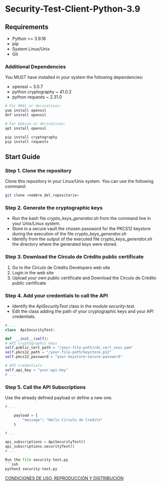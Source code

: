 # Security-Test-Client-Python-3.9


## Requirements

 - Python >= 3.9.16
 - pip
 - System Linux/Unix
 - Git

### Additional Dependencies
You MUST have installed in your system the following dependencies:

- openssl ~ 3.0.7
- python cryptography ~ 41.0.2
- python requests ~ 2.31.0

```sh
# For RHEL or derivatives:
yum install openssl
dnf install openssl

# For Debian or derivatives:
apt install openssl
```
```sh
pip install cryptography
pip install requests
```
  

## Start Guide

### Step 1. Clone the repository
Clone this repository in your Linux/Unix system.
You can use the following command:
```sh
git clone <nombre_del_repositorio>
```

### Step 2. Generate the cryptographic keys

 - Run the bash file *crypto_keys_generator.sh* from the command line in your Unix/Linux system.
 - Store in a secure vault the chosen password for the PKCS12 keystore during the execution of the file *crypto_keys_generator.sh*
 - Identify from the output of the executed file *crypto_keys_generator.sh* the directory where the generated keys were stored.

### Step 3. Download the Círculo de Crédito public certificate

 1. Go to the Círculo de Crédito Developers web site
 2. Login in the web site
 3. Upload your own public certificate and Download the Círculo de Crédito public certificate
  

### Step 4. Add your credentials to call the API

 - Identify the *ApiSecurityTest* class in the module *security-test*.
 - Edit the class adding the path of your cryptographic keys and your API credentials.

```python
# ...
class  ApiSecurityTest:

def  __init__(self):
# API cryptographic keys
self.public_cert_path = "/your-file-path/cdc_cert_xxxx.pem"
self.pkcs12_path = "/your-file-path/keystore.p12"
self.pkcs12_password = "your-keystore-secure-password"

# API credentials
self.api_key = "your-api-key"
# ...
```

### Step 5. Call the API Subscriptions

Use the already defined payload or define a new one.

```python
# ...

    payload = {
        "message": "Hello Circulo de Credito"
    }

# ...

api_subscriptions = ApiSecurityTest()
api_subscriptions.securityTest()
# ...

Run the file security-test.py
```ssh
python3 security-test.py
```


[CONDICIONES DE USO, REPRODUCCIÓN Y DISTRIBUCIÓN](https://github.com/APIHub-CdC/licencias-cdc)